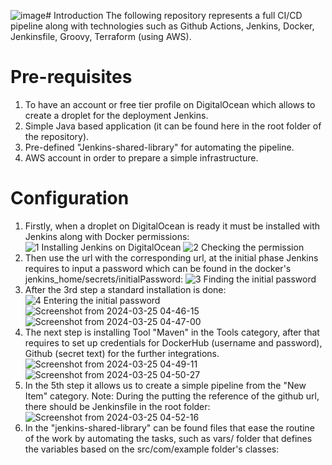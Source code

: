 ![image](https://github.com/BiggieBroo/CICD_Pipeline_Jenkins/assets/140602458/9ebb95da-547d-4829-b38d-ad7a12498f9f)# Introduction
The following repository represents a full CI/CD pipeline along with technologies such as Github Actions, Jenkins, Docker, Jenkinsfile, Groovy, Terraform (using AWS).
# Pre-requisites
1. To have an account or free tier profile on DigitalOcean which allows to create a droplet for the deployment Jenkins.
2. Simple Java based application (it can be found here in the root folder of the repository).
3. Pre-defined "Jenkins-shared-library" for automating the pipeline.
4. AWS account in order to prepare a simple infrastructure.
# Configuration
1. Firstly, when a droplet on DigitalOcean is ready it must be installed with Jenkins along with Docker permissions:
![1  Installing Jenkins on DigitalOcean](https://github.com/BiggieBroo/CICD_Pipeline_Jenkins/assets/140602458/74496579-4da3-4f9a-8d7d-94fd3b322288)
![2  Checking the permission](https://github.com/BiggieBroo/CICD_Pipeline_Jenkins/assets/140602458/07e14c87-ad61-4524-aefc-709d934125be)
2. Then use the url with the corresponding url, at the initial phase Jenkins requires to input a password which can be found in the docker's jenkins_home/secrets/initialPassword:
![3  Finding the initial password](https://github.com/BiggieBroo/CICD_Pipeline_Jenkins/assets/140602458/16afc791-c190-49b9-909f-47d43f940106)
3. After the 3rd step a standard installation is done:
![4  Entering the initial password](https://github.com/BiggieBroo/CICD_Pipeline_Jenkins/assets/140602458/dde10117-49f0-4c3f-8303-31c7f67c966e)
![Screenshot from 2024-03-25 04-46-15](https://github.com/BiggieBroo/CICD_Pipeline_Jenkins/assets/140602458/81ef3ec4-4f09-458c-9d9d-e92a9664c26e)
![Screenshot from 2024-03-25 04-47-00](https://github.com/BiggieBroo/CICD_Pipeline_Jenkins/assets/140602458/d857a753-09ce-49d4-8b8f-e24e4f2047a1)
4. The next step is installing Tool "Maven" in the Tools category, after that requires to set up credentials for DockerHub (username and password), Github (secret text) for the further integrations.
![Screenshot from 2024-03-25 04-49-11](https://github.com/BiggieBroo/CICD_Pipeline_Jenkins/assets/140602458/c4fcbba7-dbe3-4993-a20a-709b3e98dded)
![Screenshot from 2024-03-25 04-50-27](https://github.com/BiggieBroo/CICD_Pipeline_Jenkins/assets/140602458/d646093f-0b7d-4959-ba85-132b9ac16c6c)
5. In the 5th step it allows us to create a simple pipeline from the "New Item" category. Note: During the putting the reference of the github url, there should be Jenkinsfile in the root folder:
![Screenshot from 2024-03-25 04-52-16](https://github.com/BiggieBroo/CICD_Pipeline_Jenkins/assets/140602458/bfb7c1dc-31fc-4316-a437-d27300b9f848)
6. In the "jenkins-shared-library" can be found files that ease the routine of the work by automating the tasks, such as vars/ folder that defines the variables based on the src/com/example folder's classes:






